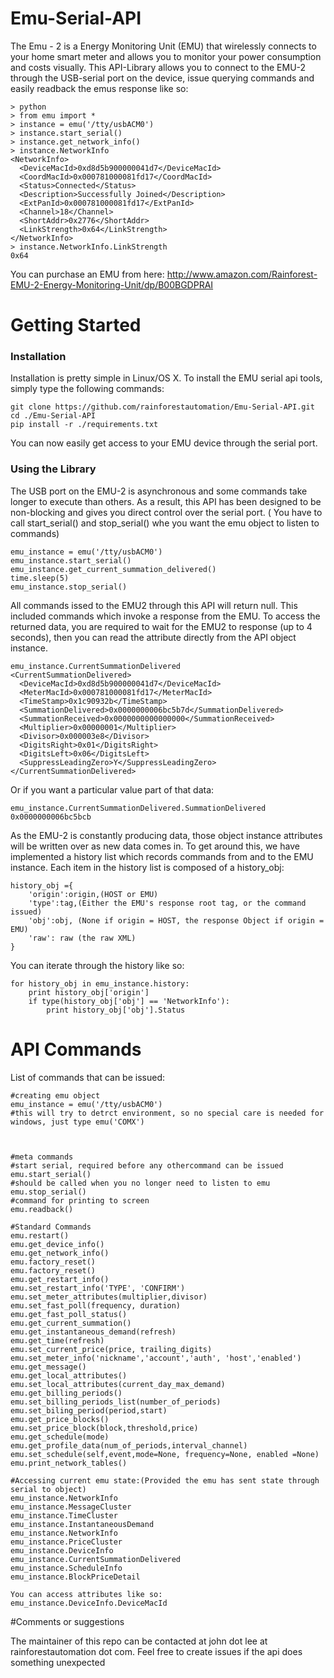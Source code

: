 # Emu-Serial-API

The Emu - 2 is a Energy Monitoring Unit (EMU) that wirelessly connects to your home smart meter and allows you to monitor your power consumption and costs visually. 
This API-Library allows you to connect to the EMU-2 through the USB-serial port on the device, issue querying commands and easily readback the emus response like so:

    > python
    > from emu import *
    > instance = emu('/tty/usbACM0')
    > instance.start_serial()
    > instance.get_network_info()
    > instance.NetworkInfo
    <NetworkInfo>
      <DeviceMacId>0xd8d5b900000041d7</DeviceMacId>
      <CoordMacId>0x000781000081fd17</CoordMacId>
      <Status>Connected</Status>
      <Description>Successfully Joined</Description>
      <ExtPanId>0x000781000081fd17</ExtPanId>
      <Channel>18</Channel>
      <ShortAddr>0x2776</ShortAddr>
      <LinkStrength>0x64</LinkStrength>
    </NetworkInfo>
    > instance.NetworkInfo.LinkStrength
    0x64

You can purchase an EMU from here:
http://www.amazon.com/Rainforest-EMU-2-Energy-Monitoring-Unit/dp/B00BGDPRAI


# Getting Started
### Installation

Installation is pretty simple in Linux/OS X.  To install the EMU serial api tools, simply type the following commands:

    git clone https://github.com/rainforestautomation/Emu-Serial-API.git
    cd ./Emu-Serial-API
    pip install -r ./requirements.txt

You can now easily get access to your EMU device through the serial port.

### Using the Library

The USB port on the EMU-2 is asynchronous and some commands take longer to execute than others. As a result, this API has been designed to be non-blocking and gives you direct control over the serial port. ( You have to call start_serial() and stop_serial() whe you want the emu object to listen to commands)

    emu_instance = emu('/tty/usbACM0')
    emu_instance.start_serial()
    emu_instance.get_current_summation_delivered()
    time.sleep(5)
    emu_instance.stop_serial()

All commands issed to the EMU2 through this API will return null. This included commands which invoke a response from the EMU. To access the returned data, you are required to wait for the EMU2 to response (up to 4 seconds), then you can read the attribute directly from the API object instance.

    emu_instance.CurrentSummationDelivered
    <CurrentSummationDelivered>
      <DeviceMacId>0xd8d5b900000041d7</DeviceMacId>
      <MeterMacId>0x000781000081fd17</MeterMacId>
      <TimeStamp>0x1c90932b</TimeStamp>
      <SummationDelivered>0x0000000006bc5b7d</SummationDelivered>
      <SummationReceived>0x0000000000000000</SummationReceived>
      <Multiplier>0x00000001</Multiplier>
      <Divisor>0x000003e8</Divisor>
      <DigitsRight>0x01</DigitsRight>
      <DigitsLeft>0x06</DigitsLeft>
      <SuppressLeadingZero>Y</SuppressLeadingZero>
    </CurrentSummationDelivered>

Or if you want a particular value part of that data:

    emu_instance.CurrentSummationDelivered.SummationDelivered
    0x0000000006bc5bcb

As the EMU-2 is constantly producing data, those object instance attributes will be written over as new data comes in. To get around this, we have implemented a history list which records 
commands from and to the EMU instance. Each item in the history list is composed of a history_obj:

    
    history_obj ={
        'origin':origin,(HOST or EMU)
        'type':tag,(Either the EMU's response root tag, or the command issued)
        'obj':obj, (None if origin = HOST, the response Object if origin = EMU)
        'raw': raw (the raw XML)
    }

You can iterate through the history like so:

    for history_obj in emu_instance.history:
        print history_obj['origin']
        if type(history_obj['obj'] == 'NetworkInfo'):
            print history_obj['obj'].Status

# API Commands

List of commands that can be issued:

    #creating emu object
    emu_instance = emu('/tty/usbACM0')
    #this will try to detrct environment, so no special care is needed for windows, just type emu('COMX')
    
    
    
    #meta commands
    #start serial, required before any othercommand can be issued
    emu.start_serial()
    #should be called when you no longer need to listen to emu
    emu.stop_serial()
    #command for printing to screen
    emu.readback()
    
    #Standard Commands
    emu.restart()
    emu.get_device_info()
    emu.get_network_info()
    emu.factory_reset()
    emu.factory_reset()
    emu.get_restart_info()
    emu.set_restart_info('TYPE', 'CONFIRM')
    emu.set_meter_attributes(multiplier,divisor)
    emu.set_fast_poll(frequency, duration)
    emu.get_fast_poll_status()
    emu.get_current_summation()
    emu.get_instantaneous_demand(refresh)
    emu.get_time(refresh)
    emu.set_current_price(price, trailing_digits)
    emu.set_meter_info('nickname','account','auth', 'host','enabled')
    emu.get_message()
    emu.get_local_attributes()
    emu.set_local_attributes(current_day_max_demand)
    emu.get_billing_periods()
    emu.set_billing_periods_list(number_of_periods)
    emu.set_biling_period(period,start)
    emu.get_price_blocks()
    emu.set_price_block(block,threshold,price)
    emu.get_schedule(mode)
    emu.get_profile_data(num_of_periods,interval_channel)
    emu.set_schedule(self,event,mode=None, frequency=None, enabled =None)
    emu.print_network_tables()
    
    #Accessing current emu state:(Provided the emu has sent state through serial to object)
    emu_instance.NetworkInfo
    emu_instance.MessageCluster
    emu_instance.TimeCluster
    emu_instance.InstantaneousDemand
    emu_instance.NetworkInfo
    emu_instance.PriceCluster
    emu_instance.DeviceInfo
    emu_instance.CurrentSummationDelivered
    emu_instance.ScheduleInfo
    emu_instance.BlockPriceDetail
    
    You can access attributes like so:
    emu_instance.DeviceInfo.DeviceMacId
    
#Comments or suggestions

The maintainer of this repo can be contacted at john dot lee at rainforestautomation dot com. Feel free to create issues  if the api does something unexpected


